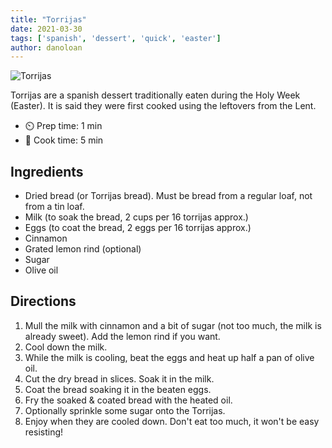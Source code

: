 ```yaml
---
title: "Torrijas"
date: 2021-03-30
tags: ['spanish', 'dessert', 'quick', 'easter']
author: danoloan
---
```


![Torrijas](/pix/torrijas.webp)

Torrijas are a spanish dessert traditionally eaten during the Holy Week (Easter).
It is said they were first cooked using the leftovers from the Lent.

- ⏲️ Prep time: 1 min
- 🍳 Cook time: 5 min

## Ingredients

- Dried bread (or Torrijas bread). Must be bread from a regular loaf, not from a tin loaf.
- Milk (to soak the bread, 2 cups per 16 torrijas approx.)
- Eggs (to coat the bread, 2 eggs per 16 torrijas approx.)
- Cinnamon
- Grated lemon rind (optional)
- Sugar
- Olive oil

## Directions

1. Mull the milk with cinnamon and a bit of sugar (not too much, the milk is already sweet). Add the lemon rind if you want.
2. Cool down the milk.
3. While the milk is cooling, beat the eggs and heat up half a pan of olive oil.
4. Cut the dry bread in slices. Soak it in the milk.
5. Coat the bread soaking it in the beaten eggs.
6. Fry the soaked & coated bread with the heated oil.
7. Optionally sprinkle some sugar onto the Torrijas.
8. Enjoy when they are cooled down. Don't eat too much, it won't be easy resisting!

